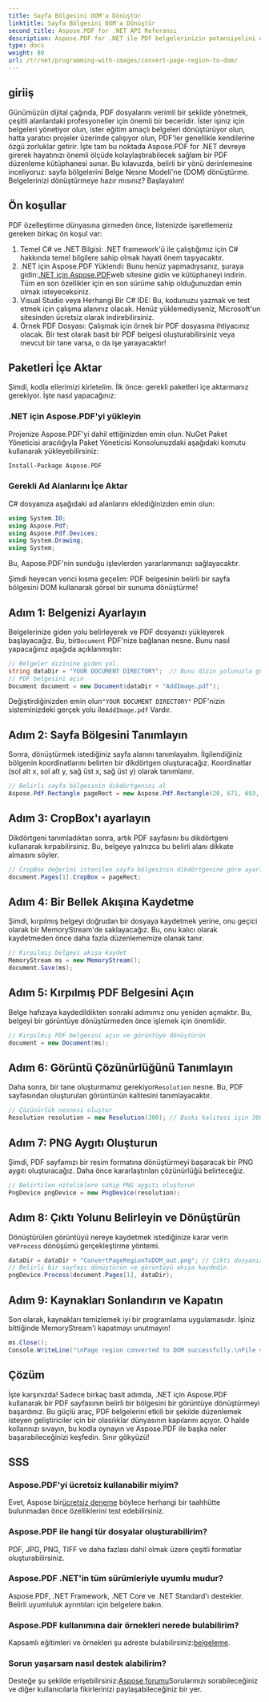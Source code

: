 ```yaml
---
title: Sayfa Bölgesini DOM'a Dönüştür
linktitle: Sayfa Bölgesini DOM'a Dönüştür
second_title: Aspose.PDF for .NET API Referansı
description: Aspose.PDF for .NET ile PDF belgelerinizin potansiyelini ortaya çıkarın. PDF'lerin bölgelerini görüntülere dönüştürün ve iş akışınızı geliştirin.
type: docs
weight: 80
url: /tr/net/programming-with-images/convert-page-region-to-dom/
---
```

## giriiş

Günümüzün dijital çağında, PDF dosyalarını verimli bir şekilde yönetmek, çeşitli alanlardaki profesyoneller için önemli bir beceridir. İster işiniz için belgeleri yönetiyor olun, ister eğitim amaçlı belgeleri dönüştürüyor olun, hatta yaratıcı projeler üzerinde çalışıyor olun, PDF'ler genellikle kendilerine özgü zorluklar getirir. İşte tam bu noktada Aspose.PDF for .NET devreye girerek hayatınızı önemli ölçüde kolaylaştırabilecek sağlam bir PDF düzenleme kütüphanesi sunar. Bu kılavuzda, belirli bir yönü derinlemesine inceliyoruz: sayfa bölgelerini Belge Nesne Modeli'ne (DOM) dönüştürme. Belgelerinizi dönüştürmeye hazır mısınız? Başlayalım!

## Ön koşullar

PDF özelleştirme dünyasına girmeden önce, listenizde işaretlemeniz gereken birkaç ön koşul var:
1. Temel C# ve .NET Bilgisi: .NET framework'ü ile çalıştığımız için C# hakkında temel bilgilere sahip olmak hayati önem taşıyacaktır.
2.  .NET için Aspose.PDF Yüklendi: Bunu henüz yapmadıysanız, şuraya gidin:[.NET için Aspose.PDF](https://releases.aspose.com/pdf/net/)web sitesine gidin ve kütüphaneyi indirin. Tüm en son özellikler için en son sürüme sahip olduğunuzdan emin olmak isteyeceksiniz.
3. Visual Studio veya Herhangi Bir C# IDE: Bu, kodunuzu yazmak ve test etmek için çalışma alanınız olacak. Henüz yüklemediyseniz, Microsoft'un sitesinden ücretsiz olarak indirebilirsiniz.
4. Örnek PDF Dosyası: Çalışmak için örnek bir PDF dosyasına ihtiyacınız olacak. Bir test olarak basit bir PDF belgesi oluşturabilirsiniz veya mevcut bir tane varsa, o da işe yarayacaktır!

## Paketleri İçe Aktar

Şimdi, kodla ellerimizi kirletelim. İlk önce: gerekli paketleri içe aktarmanız gerekiyor. İşte nasıl yapacağınız:

### .NET için Aspose.PDF'yi yükleyin
Projenize Aspose.PDF'yi dahil ettiğinizden emin olun. NuGet Paket Yöneticisi aracılığıyla Paket Yöneticisi Konsolunuzdaki aşağıdaki komutu kullanarak yükleyebilirsiniz:
```bash
Install-Package Aspose.PDF
```

### Gerekli Ad Alanlarını İçe Aktar
C# dosyanıza aşağıdaki ad alanlarını eklediğinizden emin olun:
```csharp
using System.IO;
using Aspose.Pdf;
using Aspose.Pdf.Devices;
using System.Drawing;
using System;
```

Bu, Aspose.PDF'nin sunduğu işlevlerden yararlanmanızı sağlayacaktır.

Şimdi heyecan verici kısma geçelim: PDF belgesinin belirli bir sayfa bölgesini DOM kullanarak görsel bir sunuma dönüştürme!

## Adım 1: Belgenizi Ayarlayın
 Belgelerinize giden yolu belirleyerek ve PDF dosyanızı yükleyerek başlayacağız. Bu, bir`Document` PDF'nize bağlanan nesne. Bunu nasıl yapacağınız aşağıda açıklanmıştır:

```csharp
// Belgeler dizinine giden yol.
string dataDir = "YOUR DOCUMENT DIRECTORY";  // Bunu dizin yolunuzla güncelleyin
// PDF belgesini açın
Document document = new Document(dataDir + "AddImage.pdf");
```

 Değiştirdiğinizden emin olun`"YOUR DOCUMENT DIRECTORY"` PDF'nizin sisteminizdeki gerçek yolu ile`AddImage.pdf` Vardır.

## Adım 2: Sayfa Bölgesini Tanımlayın
Sonra, dönüştürmek istediğiniz sayfa alanını tanımlayalım. İlgilendiğiniz bölgenin koordinatlarını belirten bir dikdörtgen oluşturacağız. Koordinatlar (sol alt x, sol alt y, sağ üst x, sağ üst y) olarak tanımlanır.

```csharp
// Belirli sayfa bölgesinin dikdörtgenini al
Aspose.Pdf.Rectangle pageRect = new Aspose.Pdf.Rectangle(20, 671, 693, 1125);
```

## Adım 3: CropBox'ı ayarlayın
Dikdörtgeni tanımladıktan sonra, artık PDF sayfasını bu dikdörtgeni kullanarak kırpabilirsiniz. Bu, belgeye yalnızca bu belirli alanı dikkate almasını söyler.

```csharp
// CropBox değerini istenilen sayfa bölgesinin dikdörtgenine göre ayarlayın
document.Pages[1].CropBox = pageRect;
```

## Adım 4: Bir Bellek Akışına Kaydetme
Şimdi, kırpılmış belgeyi doğrudan bir dosyaya kaydetmek yerine, onu geçici olarak bir MemoryStream'de saklayacağız. Bu, onu kalıcı olarak kaydetmeden önce daha fazla düzenlememize olanak tanır.

```csharp
// Kırpılmış belgeyi akışa kaydet
MemoryStream ms = new MemoryStream();
document.Save(ms);
```

## Adım 5: Kırpılmış PDF Belgesini Açın
Belge hafızaya kaydedildikten sonraki adımımız onu yeniden açmaktır. Bu, belgeyi bir görüntüye dönüştürmeden önce işlemek için önemlidir.

```csharp
// Kırpılmış PDF belgesini açın ve görüntüye dönüştürün
document = new Document(ms);
```

## Adım 6: Görüntü Çözünürlüğünü Tanımlayın
Daha sonra, bir tane oluşturmamız gerekiyor`Resolution` nesne. Bu, PDF sayfasından oluşturulan görüntünün kalitesini tanımlayacaktır.

```csharp
// Çözünürlük nesnesi oluştur
Resolution resolution = new Resolution(300); // Baskı kalitesi için 300 DPI standarttır
```

## Adım 7: PNG Aygıtı Oluşturun
Şimdi, PDF sayfamızı bir resim formatına dönüştürmeyi başaracak bir PNG aygıtı oluşturacağız. Daha önce kararlaştırılan çözünürlüğü belirteceğiz.

```csharp
// Belirtilen niteliklere sahip PNG aygıtı oluşturun
PngDevice pngDevice = new PngDevice(resolution);
```

## Adım 8: Çıktı Yolunu Belirleyin ve Dönüştürün
Dönüştürülen görüntüyü nereye kaydetmek istediğinize karar verin ve`Process` dönüşümü gerçekleştirme yöntemi.

```csharp
dataDir = dataDir + "ConvertPageRegionToDOM_out.png"; // Çıktı dosyanızı belirtin
// Belirli bir sayfayı dönüştürün ve görüntüyü akışa kaydedin
pngDevice.Process(document.Pages[1], dataDir);
```

## Adım 9: Kaynakları Sonlandırın ve Kapatın
Son olarak, kaynakları temizlemek iyi bir programlama uygulamasıdır. İşiniz bittiğinde MemoryStream'i kapatmayı unutmayın!

```csharp
ms.Close();
Console.WriteLine("\nPage region converted to DOM successfully.\nFile saved at " + dataDir);
```

## Çözüm

İşte karşınızda! Sadece birkaç basit adımda, .NET için Aspose.PDF kullanarak bir PDF sayfasının belirli bir bölgesini bir görüntüye dönüştürmeyi başardınız. Bu güçlü araç, PDF belgelerini etkili bir şekilde düzenlemek isteyen geliştiriciler için bir olasılıklar dünyasının kapılarını açıyor. O halde kollarınızı sıvayın, bu kodla oynayın ve Aspose.PDF ile başka neler başarabileceğinizi keşfedin. Sınır gökyüzü!

## SSS

### Aspose.PDF'yi ücretsiz kullanabilir miyim?  
 Evet, Aspose bir[ücretsiz deneme](https://releases.aspose.com/) böylece herhangi bir taahhütte bulunmadan önce özelliklerini test edebilirsiniz.

### Aspose.PDF ile hangi tür dosyalar oluşturabilirim?  
PDF, JPG, PNG, TIFF ve daha fazlası dahil olmak üzere çeşitli formatlar oluşturabilirsiniz. 

### Aspose.PDF .NET'in tüm sürümleriyle uyumlu mudur?  
Aspose.PDF, .NET Framework, .NET Core ve .NET Standard'ı destekler. Belirli uyumluluk ayrıntıları için belgelere bakın.

### Aspose.PDF kullanımına dair örnekleri nerede bulabilirim?  
 Kapsamlı eğitimleri ve örnekleri şu adreste bulabilirsiniz:[belgeleme](https://reference.aspose.com/pdf/net/).

### Sorun yaşarsam nasıl destek alabilirim?  
 Desteğe şu şekilde erişebilirsiniz:[Aspose forumu](https://forum.aspose.com/c/pdf/10)Sorularınızı sorabileceğiniz ve diğer kullanıcılarla fikirlerinizi paylaşabileceğiniz bir yer.